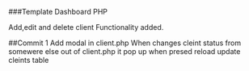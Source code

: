 ###Template Dashboard PHP

Add,edit and delete client Functionality added.

##Commit 1
Add modal in client.php
When changes cleint status from somewere else out of client.php it pop up
when presed reload update cleints table
